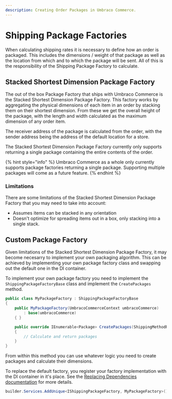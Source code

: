 ```yaml
---
description: Creating Order Packages in Umbraco Commerce.
---
```


# Shipping Package Factories

When calculating shipping rates it is necessary to define how an order is packaged. This includes the dimensions / weight of that package as well as the location from which and to which the package will be sent. All of this is the responsibility of the Shipping Package Factory to calculate.

## Stacked Shortest Dimension Package Factory

The out of the box Package Factory that ships with Umbraco Commerce is the Stacked Shortest Dimension Package Factory. This factory works by aggregating the physical dimensions of each item in an order by stacking them on their shortest dimension. From these we get the overall height of the package, with the length and width calculated as the maximum dimension of any order item.

The receiver address of the package is calculated from the order, with the sender address being the address of the default location for a store.

The Stacked Shortest Dimension Package Factory currently only supports returning a single package containing the entire contents of the order.

{% hint style="info" %}
Umbraco Commerce as a whole only currently supports package factories returning a single package. Supporting multiple packages will come as a future feature.
{% endhint %}

### Limitations

There are some limitations of the Stacked Shortest Dimension Package Factory that you may need to take into account:

* Assumes items can be stacked in any orientation
* Doesn't optimize for spreading items out in a box, only stacking into a single stack.

## Custom Package Factory

Given limitations of the Stacked Shortest Dimension Package Factory, it may become necesarry to implement your own packaging algorithm. This can be achieved by implementing your own package factory class and swapping out the default one in the DI container.

To implement your own package factory you need to implement the `ShippingPackageFactoryBase` class and implement the `CreatePackages` method.

```csharp
public class MyPackageFactory : ShippingPackageFactoryBase
{
    public MyPackageFactory(UmbracoCommerceContext umbracoCommerce)
        : base(umbracoCommerce)
    { }

    public override IEnumerable<Package> CreatePackages(ShippingMethodReadOnly shippingMethod, OrderReadOnly order)
    {
        // Calculate and return packages
    }
}
```

From within this method you can use whatever logic you need to create packages and calculate their dimensions.

To replace the default factory, you register your factory implementation with the DI container in it's place. See the [Replacing Dependencies documentation](../key-concepts/dependency-injection.md#replacing-dependencies) for more details.

```csharp
builder.Services.AddUnique<IShippingPackageFactory, MyPackageFactory>();
```